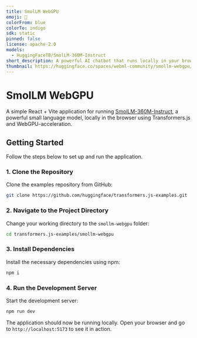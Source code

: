 ```yaml
---
title: SmolLM WebGPU
emoji: 🤏
colorFrom: blue
colorTo: indigo
sdk: static
pinned: false
license: apache-2.0
models:
  - HuggingFaceTB/SmolLM-360M-Instruct
short_description: A powerful AI chatbot that runs locally in your browser
thumbnail: https://huggingface.co/spaces/webml-community/smollm-webgpu/resolve/main/banner.png
---
```


# SmolLM WebGPU

A simple React + Vite application for running [SmolLM-360M-Instruct](https://huggingface.co/HuggingFaceTB/SmolLM-360M-Instruct), a powerful small language model, locally in the browser using Transformers.js and WebGPU-acceleration.

## Getting Started

Follow the steps below to set up and run the application.

### 1. Clone the Repository

Clone the examples repository from GitHub:

```sh
git clone https://github.com/huggingface/transformers.js-examples.git
```

### 2. Navigate to the Project Directory

Change your working directory to the `smollm-webgpu` folder:

```sh
cd transformers.js-examples/smollm-webgpu
```

### 3. Install Dependencies

Install the necessary dependencies using npm:

```sh
npm i
```

### 4. Run the Development Server

Start the development server:

```sh
npm run dev
```

The application should now be running locally. Open your browser and go to `http://localhost:5173` to see it in action.
